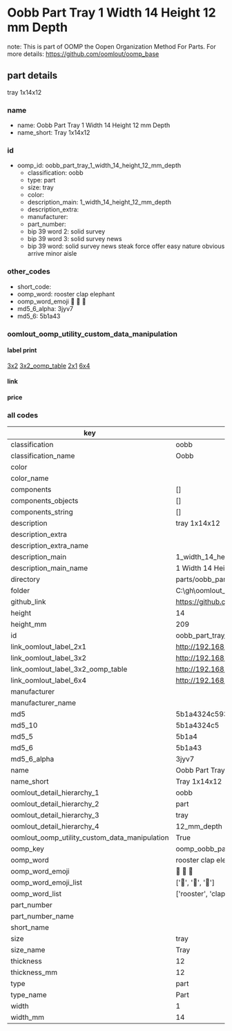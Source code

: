 # Oobb Part Tray 1 Width 14 Height 12 mm Depth  

note: This is part of OOMP the Oopen Organization Method For Parts. For more details: https://github.com/oomlout/oomp_base

##  part details
  



tray 1x14x12



### name
* name: Oobb Part Tray 1 Width 14 Height 12 mm Depth
* name_short: Tray 1x14x12 
### id
* oomp_id: oobb_part_tray_1_width_14_height_12_mm_depth
  * classification: oobb
  * type: part
  * size: tray
  * color: 
  * description_main: 1_width_14_height_12_mm_depth
  * description_extra: 
  * manufacturer: 
  * part_number: 
  * bip 39 word 2: solid survey
  * bip 39 word 3: solid survey news
  * bip 39 word: solid survey news steak force offer easy nature obvious arrive minor aisle

### other_codes
* short_code: 
* oomp_word: rooster clap elephant
* oomp_word_emoji :rooster: :clap: :elephant:
* md5_6_alpha: 3jyv7
* md5_6: 5b1a43






### oomlout_oomp_utility_custom_data_manipulation
#### label print
[3x2](http://192.168.1.245:1112/?label=oomp%203jyv7)
[3x2_oomp_table](http://192.168.1.108:1112/?label=oomp%203jyv7)
[2x1](http://192.168.1.242:1112/?label=oomp%203jyv7)
[6x4](http://192.168.1.55:1112/?label=oomp%203jyv7)    

#### link

                              

#### price







### all codes 
| key | value |  
| --- | --- |  
| classification | oobb |  
| classification_name | Oobb |  
| color |  |  
| color_name |  |  
| components | [] |  
| components_objects | [] |  
| components_string | [] |  
| description | tray 1x14x12 |  
| description_extra |  |  
| description_extra_name |  |  
| description_main | 1_width_14_height_12_mm_depth |  
| description_main_name | 1 Width 14 Height 12 mm Depth |  
| directory | parts/oobb_part_tray_1_width_14_height_12_mm_depth |  
| folder | C:\gh\oomlout_oobb_version_4_generated_parts\things\oobb_part_tray_1_width_14_height_12_mm_depth |  
| github_link | https://github.com/oomlout/oomlout_oomp_part_src/tree/main/parts/oobb_part_tray_1_width_14_height_12_mm_depth |  
| height | 14 |  
| height_mm | 209 |  
| id | oobb_part_tray_1_width_14_height_12_mm_depth |  
| link_oomlout_label_2x1 | http://192.168.1.242:1112/?label=oomp%203jyv7 |  
| link_oomlout_label_3x2 | http://192.168.1.245:1112/?label=oomp%203jyv7 |  
| link_oomlout_label_3x2_oomp_table | http://192.168.1.108:1112/?label=oomp%203jyv7 |  
| link_oomlout_label_6x4 | http://192.168.1.55:1112/?label=oomp%203jyv7 |  
| manufacturer |  |  
| manufacturer_name |  |  
| md5 | 5b1a4324c59368ba65ad8d512a76ae75 |  
| md5_10 | 5b1a4324c5 |  
| md5_5 | 5b1a4 |  
| md5_6 | 5b1a43 |  
| md5_6_alpha | 3jyv7 |  
| name | Oobb Part Tray 1 Width 14 Height 12 mm Depth |  
| name_short | Tray 1x14x12  |  
| oomlout_detail_hierarchy_1 | oobb |  
| oomlout_detail_hierarchy_2 | part |  
| oomlout_detail_hierarchy_3 | tray |  
| oomlout_detail_hierarchy_4 | 12_mm_depth |  
| oomlout_oomp_utility_custom_data_manipulation | True |  
| oomp_key | oomp_oobb_part_tray_1_width_14_height_12_mm_depth |  
| oomp_word | rooster clap elephant |  
| oomp_word_emoji | :rooster: :clap: :elephant: |  
| oomp_word_emoji_list | [':rooster:', ':clap:', ':elephant:'] |  
| oomp_word_list | ['rooster', 'clap', 'elephant'] |  
| part_number |  |  
| part_number_name |  |  
| short_name |  |  
| size | tray |  
| size_name | Tray |  
| thickness | 12 |  
| thickness_mm | 12 |  
| type | part |  
| type_name | Part |  
| width | 1 |  
| width_mm | 14 |  
